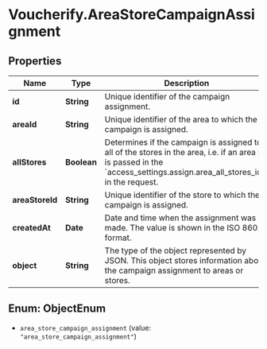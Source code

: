 # Voucherify.AreaStoreCampaignAssignment

## Properties

Name | Type | Description | Notes
------------ | ------------- | ------------- | -------------
**id** | **String** | Unique identifier of the campaign assignment. | [optional] 
**areaId** | **String** | Unique identifier of the area to which the campaign is assigned. | [optional] 
**allStores** | **Boolean** | Determines if the campaign is assigned to all of the stores in the area, i.e. if an area ID is passed in the &#x60;access_settings.assign.area_all_stores_ids&#x60; in the request. | [optional] 
**areaStoreId** | **String** | Unique identifier of the store to which the campaign is assigned. | [optional] 
**createdAt** | **Date** | Date and time when the assignment was made. The value is shown in the ISO 8601 format. | [optional] 
**object** | **String** | The type of the object represented by JSON. This object stores information about the campaign assignment to areas or stores. | [optional] [default to &#39;area_store_campaign_assignment&#39;]



## Enum: ObjectEnum


* `area_store_campaign_assignment` (value: `"area_store_campaign_assignment"`)




